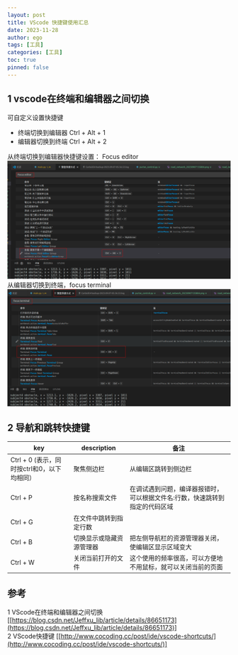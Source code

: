 ```yaml
---
layout: post
title: VScode 快捷键使用汇总
date: 2023-11-28
author: ego
tags: [工具]
categories: [工具]
toc: true
pinned: false
---
```

## 1 vscode在终端和编辑器之间切换
可自定义设置快捷键  

- 终端切换到编辑器 Ctrl + Alt + 1
- 编辑器切换到终端 Ctrl + Alt + 2

从终端切换到编辑器快捷键设置： Focus editor  
![image.png](https://raw.githubusercontent.com/fgc346/image/main/img/1694161150028-bb26844a-2bee-4069-a741-36cda0a5be8d.png)
从编辑器切换到终端，focus terminal  
![image.png](https://raw.githubusercontent.com/fgc346/image/main/img/1694161271204-7b1faa89-989f-4265-9a5c-6470927d325a.png)

## 2 导航和跳转快捷键  

| key | description | 备注 |
| --- | --- | --- |
| Ctrl + 0 (表示，同时按ctrl和0，以下均相同） | 聚焦侧边栏 | 从编辑区跳转到侧边栏 |
| Ctrl + P | 按名称搜索文件 | 在调试遇到问题，编译器报错时，可以根据文件名:行数，快速跳转到指定的代码区域 |
| Ctrl + G | 在文件中跳转到指定行数 |  |
| Ctrl + B | 切换显示或隐藏资源管理器 | 把左侧导航栏的资源管理器关闭，使编辑区显示区域变大 |
| Ctrl + W | 关闭当前打开的文件 | 这个使用的频率很高，可以方便地不用鼠标，就可以关闭当前的页面 |


## 参考
1 VScode在终端和编辑器之间切换  [[https://blog.csdn.net/Jeffxu_lib/article/details/86651173](https://blog.csdn.net/Jeffxu_lib/article/details/86651173)]  
2 VScode快捷键 [[http://www.cocoding.cc/post/ide/vscode-shortcuts/](http://www.cocoding.cc/post/ide/vscode-shortcuts/)]
